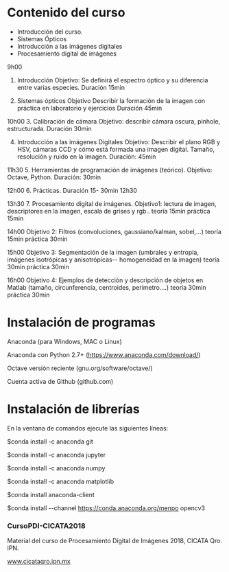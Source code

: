 # Contenido del curso

* Introducción del curso.
* Sistemas Ópticos
* Introducción a las imágenes digitales 
* Procesamiento digital de imágenes

9h00

1. Introducción
Objetivo: Se definirá el espectro óptico y su diferencia entre varias especies. Duración 15min

2. Sistemas ópticos
Objetivo Describir la formación de la imagen con práctica en laboratorio y ejercicios Duración 45min

10h00
3. Calibración de cámara
Objetivo: describir cámara oscura, pinhole, estructurada. Duración 30min

4. Introducción a las imágenes Digitales
Objetivo: Describir el plano RGB y HSV, cámaras CCD y cómo está formada una imagen digital. Tamaño, resolución y ruido en la imagen. Duración: 45min

11h30
5. Herramientas de programación de imágenes (teórico).
Objetivo: Octave, Python. Duración: 30min

12h00
6. Prácticas.
Duración 15- 30min 12h30

13h30
7. Procesamiento digital de imágenes.
Objetivo1: lectura de imagen, descriptores en la imagen, escala de grises y rgb..
teoría 15min práctica 15min

14h00
Objetivo 2: Filtros (convoluciones, gaussiano/kalman, sobel,...)
teoría 15min práctica 30min

15h00
Objetivo 3: Segmentación de la imagen (umbrales y entropía, imágenes isotrópicas y anisotrópicas-- homogeneidad en la imagen)
teoría 30min práctica 30min

16h00
Objetivo 4: Ejemplos de detección y descripción de objetos en Matlab (tamaño, circunferencia, centroides, perímetro....)
teoría 30min práctica 30min


# Instalación de programas

Anaconda (para Windows, MAC o Linux)

Anaconda con Python 2.7+ (https://www.anaconda.com/download/)

Octave versión reciente (gnu.org/software/octave/)

Cuenta activa de Github (github.com)

# Instalación de librerías

En la ventana de comandos ejecute las siguientes líneas:

$conda install -c anaconda git 

$conda install -c anaconda jupyter 

$conda install -c anaconda numpy 

$conda install -c anaconda matplotlib 

$conda install anaconda-client

$conda install --channel https://conda.anaconda.org/menpo opencv3


### CursoPDI-CICATA2018
Material del curso de Procesamiento Digital de Imágenes 2018, CICATA Qro. IPN.

www.cicataqro.ipn.mx
